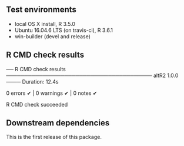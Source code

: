## Test environments
* local OS X install, R 3.5.0
* Ubuntu 16.04.6 LTS (on travis-ci), R 3.6.1
* win-builder (devel and release)

## R CMD check results
── R CMD check results ──────────────────────────────────────── altR2 1.0.0 ────
Duration: 12.4s

0 errors ✔ | 0 warnings ✔ | 0 notes ✔

R CMD check succeeded

## Downstream dependencies
This is the first release of this package.
 
